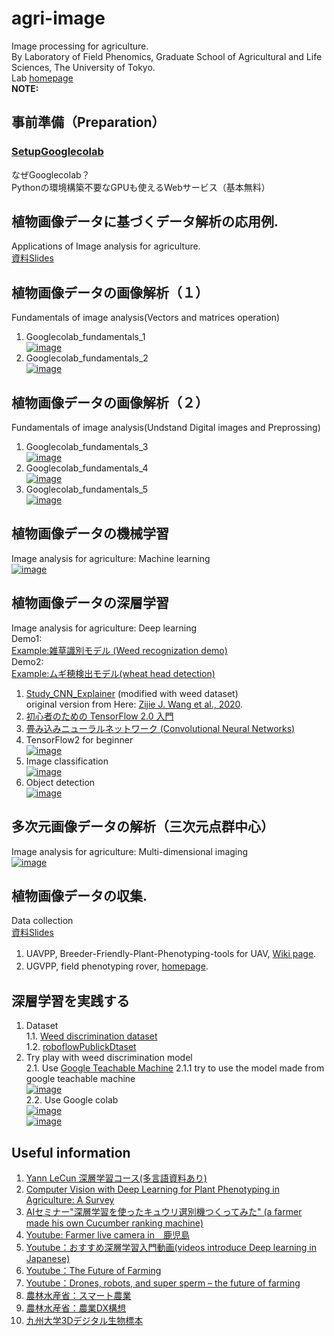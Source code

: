 # agri-image
Image processing for agriculture.  
By Laboratory of Field Phenomics, Graduate School of Agricultural and Life Sciences, The University of Tokyo.  
Lab [homepage](https://lab.fieldphenomics.com/)  
**NOTE:**  


## 事前準備（Preparation）
### [SetupGooglecolab](https://drive.google.com/file/d/1gkNQDE2NYd5b9xj5fNDu5e9pCtc4lIaN/view?usp=sharing)  
なぜGooglecolab？  
Pythonの環境構築不要なGPUも使えるWebサービス（基本無料）
  
## 植物画像データに基づくデータ解析の応用例.  
Applications of Image analysis for agriculture.  
[資料Slides]()

## 植物画像データの画像解析（１）  
Fundamentals of image analysis(Vectors and matrices operation)  
1. Googlecolab_fundamentals_1  
[![image](https://colab.research.google.com/assets/colab-badge.svg)](https://colab.research.google.com/github/oceam/agri-image/blob/main/codes/Googlecolab_fundamentals_1_jp.ipynb) <br>
2. Googlecolab_fundamentals_2  
[![image](https://colab.research.google.com/assets/colab-badge.svg)](https://colab.research.google.com/github/oceam/agri-image/blob/main/codes/Googlecolab_fundamentals_2_jp.ipynb) <br>

## 植物画像データの画像解析（２）  
Fundamentals of image analysis(Undstand Digital images and Preprossing)
1. Googlecolab_fundamentals_3  
[![image](https://colab.research.google.com/assets/colab-badge.svg)](https://colab.research.google.com/github/oceam/agri-image/blob/main/codes/Googlecolab_fundamentals_3_jp.ipynb) <br>
2. Googlecolab_fundamentals_4  
[![image](https://colab.research.google.com/assets/colab-badge.svg)](https://colab.research.google.com/github/oceam/agri-image/blob/main/codes/Googlecolab_fundamentals_4_jp.ipynb) <br>  
3. Googlecolab_fundamentals_5  
[![image](https://colab.research.google.com/assets/colab-badge.svg)](https://colab.research.google.com/github/oceam/agri-image/blob/main/codes/Googlecolab_fundamentals_5.ipynb) <br>  

## 植物画像データの機械学習  
Image analysis for agriculture: Machine learning  
[![image](https://colab.research.google.com/assets/colab-badge.svg)](https://colab.research.google.com/github/oceam/agri-image/blob/main/codes/Calculate_cc.ipynb) <br> 

## 植物画像データの深層学習  
Image analysis for agriculture: Deep learning  
Demo1:  
[Example:雑草識別モデル (Weed recognization demo)](https://teachablemachine.withgoogle.com/models/1u_hCfzqq/)  
Demo2:  
[Example:ムギ穂検出モデル(wheat head detection)](https://demo.roboflow.com/gwhd2021/2?publishable_key=rf_weZnIlXkTFd6iBv8A6VW4nGUH673)  

1. [Study_CNN_Explainer](https://utokyo-fieldphenomics-lab.github.io/Study_CNN_Explainer/) (modified with weed dataset)  
original version from Here: [Zijie J. Wang et al., 2020](https://github.com/poloclub/cnn-explainer).  
1. [初心者のための TensorFlow 2.0 入門](https://www.tensorflow.org/tutorials/quickstart/beginner)  
2. [畳み込みニューラルネットワーク (Convolutional Neural Networks)](https://www.tensorflow.org/tutorials/images/cnn)
3. TensorFlow2 for beginner  
[![image](https://colab.research.google.com/assets/colab-badge.svg)](https://colab.research.google.com/github/oceam/agri-image/blob/main/codes/TensorFlow2beginner.ipynb) <br>  
1. Image classification  
[![image](https://colab.research.google.com/assets/colab-badge.svg)](https://colab.research.google.com/github/oceam/agri-image/blob/main/codes/weed_classification_01.ipynb) <br>  
1. Object detection  
[![image](https://colab.research.google.com/assets/colab-badge.svg)](https://colab.research.google.com/github/oceam/agri-image/blob/main/codes/YOLOv5withGlovalWheat.ipynb) <br>  
  

## 多次元画像データの解析（三次元点群中心）  
Image analysis for agriculture: Multi-dimensional imaging  
[![image](https://colab.research.google.com/assets/colab-badge.svg)](https://colab.research.google.com/github/oceam/agri-image/blob/main/codes/PointCloudProcess.ipynb) <br>

## 植物画像データの収集.  
Data collection  
[資料Slides]()
1. UAVPP, Breeder-Friendly-Plant-Phenotyping-tools for UAV, [Wiki page](https://github.com/oceam/UAVPP/wiki/).　　
2. UGVPP, field phenotyping rover, [homepage](https://github.com/UTokyo-FieldPhenomics-Lab/UGVPP).　　

## 深層学習を実践する 
1. Dataset  
1.1. [Weed discrimination dataset](https://drive.google.com/drive/folders/1kAKfIyv2DGHnGB0NPSJAJJcDCA8U2dGe?usp=sharing)  
1.2. [roboflowPublickDtaset](https://public.roboflow.com/)
2. Try play with weed discrimination model  
2.1. Use [Google Teachable Machine](https://teachablemachine.withgoogle.com/) 
2.1.1 try to use the model made from google teachable machine  
[![image](https://colab.research.google.com/assets/colab-badge.svg)](https://colab.research.google.com/github/oceam/agri-image/blob/main/codes/test_teachable_machine_model.ipynb) <br>
2.2. Use Google colab  
[![image](https://colab.research.google.com/assets/colab-badge.svg)](https://colab.research.google.com/github/oceam/agri-image/blob/main/codes/weed_classification_02.ipynb) <br>
[![image](https://colab.research.google.com/assets/colab-badge.svg)](https://colab.research.google.com/github/oceam/agri-image/blob/main/codes/weed_classification_04.ipynb) <br>

## Useful information  
1. [Yann LeCun 深層学習コース(多言語資料あり)](https://atcold.github.io/pytorch-Deep-Learning/ja/)
1. [Computer Vision with Deep Learning for Plant Phenotyping in Agriculture: A Survey](https://arxiv.org/pdf/2006.11391.pdf)  
1. [AIセミナー"深層学習を使ったキュウリ選別機つくってみた" (a farmer made his own Cucumber ranking machine)](https://youtu.be/3E3jYjZ9h78)
1. [Youtube: Farmer live camera in　鹿児島](https://www.youtube.com/channel/UCpslgQ4Maq47zDUoHiFWwMQ)
1. [Youtube：おすすめ深層学習入門動画(videos introduce Deep learning in Japanese)](https://www.youtube.com/c/NeuralNetworkConsole)
1. [Youtube：The Future of Farming](https://youtu.be/Qmla9NLFBvU)
1. [Youtube：Drones, robots, and super sperm – the future of farming](https://youtu.be/qwNVNE83Udo)  
1. [農林水産省：スマート農業](https://www.maff.go.jp/j/kanbo/smart/)
1. [農林水産省：農業DX構想](https://www.maff.go.jp/j/press/kanbo/joho/210325.html)
1. [九州大学3Dデジタル生物標本](https://www.kyushu-u.ac.jp/ja/researches/view/802/)

